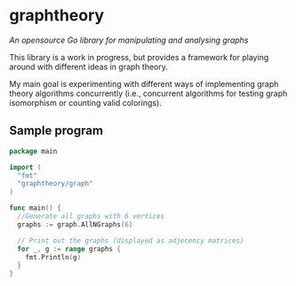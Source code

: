 # graphtheory
*An opensource Go library for manipulating and analysing graphs*  

This library is a work in progress, but provides a framework for playing around with different ideas in graph theory.  

My main goal is experimenting with different ways of implementing graph theory algorithms concurrently (i.e., concurrent algorithms for testing graph isomorphism or counting valid colorings).  

## Sample program

```go
package main

import (
  "fmt"
  "graphtheory/graph"
)

func main() {
  //Generate all graphs with 6 vertices
  graphs := graph.AllNGraphs(6)

  // Print out the graphs (displayed as adjecency matrices)
  for _, g := range graphs {
    fmt.Println(g)
  }
}
```  
